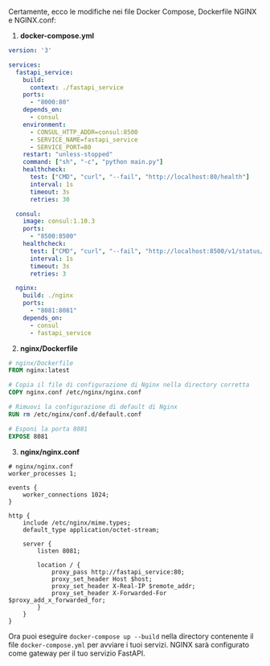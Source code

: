 Certamente, ecco le modifiche nei file Docker Compose, Dockerfile NGINX e NGINX.conf:

1. **docker-compose.yml**

```yaml
version: '3'

services:
  fastapi_service:
    build:
      context: ./fastapi_service
    ports:
      - "8000:80"
    depends_on:
      - consul
    environment:
      - CONSUL_HTTP_ADDR=consul:8500
      - SERVICE_NAME=fastapi_service
      - SERVICE_PORT=80
    restart: "unless-stopped"
    command: ["sh", "-c", "python main.py"]
    healthcheck:
      test: ["CMD", "curl", "--fail", "http://localhost:80/health"]
      interval: 1s
      timeout: 3s
      retries: 30

  consul:
    image: consul:1.10.3
    ports:
      - "8500:8500"
    healthcheck:
      test: ["CMD", "curl", "--fail", "http://localhost:8500/v1/status/leader"]
      interval: 1s
      timeout: 3s
      retries: 3

  nginx:
    build: ./nginx
    ports:
      - "8081:8081"
    depends_on:
      - consul
      - fastapi_service
```

2. **nginx/Dockerfile**

```Dockerfile
# nginx/Dockerfile
FROM nginx:latest

# Copia il file di configurazione di Nginx nella directory corretta
COPY nginx.conf /etc/nginx/nginx.conf

# Rimuovi la configurazione di default di Nginx
RUN rm /etc/nginx/conf.d/default.conf

# Esponi la porta 8081
EXPOSE 8081
```

3. **nginx/nginx.conf**

```nginx
# nginx/nginx.conf
worker_processes 1;

events {
    worker_connections 1024;
}

http {
    include /etc/nginx/mime.types;
    default_type application/octet-stream;

    server {
        listen 8081;

        location / {
            proxy_pass http://fastapi_service:80;
            proxy_set_header Host $host;
            proxy_set_header X-Real-IP $remote_addr;
            proxy_set_header X-Forwarded-For $proxy_add_x_forwarded_for;
        }
    }
}
```

Ora puoi eseguire `docker-compose up --build` nella directory contenente il file `docker-compose.yml` per avviare i tuoi servizi. NGINX sarà configurato come gateway per il tuo servizio FastAPI.